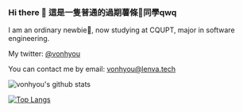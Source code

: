 ### Hi there 👋 這是一隻普通的過期薯條🍟同學qwq

I am an ordinary newbie🍟, now studying at CQUPT, major in software engineering.

My twitter: [@vonhyou](https://twitter.com/vonhyou)

You can contact me by email: vonhyou@lenva.tech

![vonhyou's github stats](https://github-readme-stats.vercel.app/api?username=vonhyou&show_icons=true&theme=dracula&count_private=true)

[![Top Langs](https://github-readme-stats.vercel.app/api/top-langs/?username=vonhyou&layout=compact)](https://github.com/anuraghazra/github-readme-stats)

<!--
**vonhyou/vonhyou** is a ✨ _special_ ✨ repository because its `README.md` (this file) appears on your GitHub profile.

Here are some ideas to get you started:

- 🔭 I’m currently working on ...
- 🌱 I’m currently learning ...
- 👯 I’m looking to collaborate on ...
- 🤔 I’m looking for help with ...
- 💬 Ask me about ...
- 📫 How to reach me: ...
- 😄 Pronouns: ...
- ⚡ Fun fact: ...
-->
